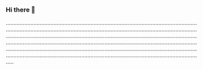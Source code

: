 ### Hi there 👋

.............................................................................................................................................................................................................................................................................................................................................................................................................................................................................................................................................................................................................................................................................................................................................................................